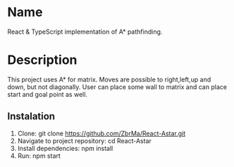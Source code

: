 # Name 
React & TypeScript implementation of A* pathfinding. 

# Description 
This project uses A* for matrix. Moves are possible to right,left,up and down, but not diagonally. User can place some wall to matrix and can place start and goal point as well.

## Instalation
1. Clone:
   git clone https://github.com/ZbrMa/React-Astar.git
2. Navigate to project repository:
   cd React-Astar
3. Install dependencies:
   npm install
4. Run:
   npm start
